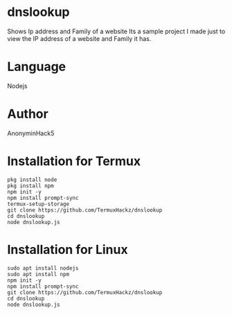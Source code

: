 # dnslookup
Shows Ip address and Family of a website
Its a sample project I made just to view the IP address of a website and Family it has.

# Language
Nodejs

# Author
AnonyminHack5

# Installation for Termux
```
pkg install node
pkg install npm
npm init -y
npm install prompt-sync
termux-setup-storage
git clone https://github.com/TermuxHackz/dnslookup
cd dnslookup
node dnslookup.js
```

# Installation for Linux
```
sudo apt install nodejs
sudo apt install npm
npm init -y
npm install prompt-sync
git clone https://github.com/TermuxHackz/dnslookup
cd dnslookup
node dnslookup.js

